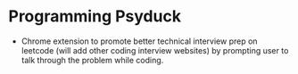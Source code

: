# Programming Psyduck
* Chrome extension to promote better technical interview prep on leetcode (will add other coding interview websites) by prompting user to talk through the problem while coding.
